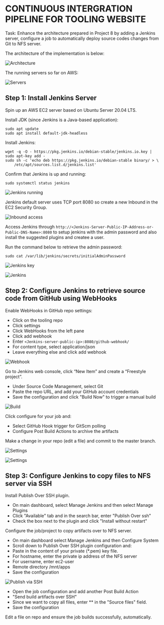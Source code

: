 # CONTINUOUS INTERGRATION PIPELINE FOR TOOLING WEBSITE

Task: Enhance the architecture prepared in Project 8 by adding a Jenkins server, configure a job to automatically deploy source codes changes from Git to NFS server.

The architecture of the implementation is below:

![Architecture](./media/archy.png)

The running servers so far on AWS:

![Servers](./media/servers.png)

## Step 1: Install Jenkins Server

Spin up an AWS EC2 server based on Ubuntu Server 20.04 LTS.

Install JDK (since Jenkins is a Java-based application):

```
sudo apt update
sudo apt install default-jdk-headless
```

Install Jenkins:

```
wget -q -O - https://pkg.jenkins.io/debian-stable/jenkins.io.key | sudo apt-key add -
sudo sh -c 'echo deb https://pkg.jenkins.io/debian-stable binary/ > \
    /etc/apt/sources.list.d/jenkins.list'
```

Confirm that Jenkins is up and running:

```
sudo systemctl status jenkins
```

![Jenkins running](./media/jenkinsup2.png)

Jenkins default server uses TCP port 8080 so create a new Inbound in the EC2 Security Group.


![Inbound access](./media/inboundsg.png)


Access Jenkins through `http://<Jenkins-Server-Public-IP-Address-or-Public-DNS-Name>:8080` to setup jenkins with the admin password and also install the suggested plugins and createe a user.

Run the command below to retrieve the admin password:

```
sudo cat /var/lib/jenkins/secrets/initialAdminPassword
```

![Jenkins key](./media/unlock.png)

![Jenkins](./media/jenkinsup.png)


## Step 2: Configure Jenkins to retrieve source code from GitHub using WebHooks

Enable WebHooks in GitHub repo settings:

- Click on the tooling repo
- Click settings
- Click WebHooks from the left pane
- Click add webhook
- Enter `<Jenkins-server-public-ip>:8080/github-webhook/`
- For content type, select application/json
- Leave everything else and click add webhook


![Webhook](./media/webhook.png)

Go to Jenkins web console, click “New Item” and create a “Freestyle project”.

- Under Source Code Management, select Git
- Paste the repo URL, and add your GitHub account credentials
- Save the configuration and click "Build Now" to trigger a manual build

![Build](./media/build.png)

Click configure for your job and: 

- Select GitHub Hook trigger for GitScm polling
- Configure Post Build Actions to archive the artifacts

Make a change in your repo (edit a file) and commit to the master branch.

![Settings](./media/arti.png)

![Settings](./media/arti2.png)


## Step 3: Configure Jenkins to copy files to NFS server via SSH

Install Publish Over SSH plugin.

- On main dashboard, select Manage Jenkins and then select Manage Plugins
- Click "Available" tab and in the search bar, enter "Publish Over ssh"
- Check the box next to the plugin and click "Install without restart"

Configure the job/project to copy artifacts over to NFS server.

- On main dashboard select Manage Jenkins and then Configure System
- Scroll down to Publish Over SSH plugin configuration and:
- Paste in the content of your private (*.pem) key file.
- For hostname, enter the private ip address of the NFS server
- For username, enter ec2-user
- Remote directory /mnt/apps
- Save the configuration

![Publish via SSH](./media/pubssh.png)


- Open the job configuration and add another Post Build Action
- "Send build artifacts over SSH"
- Since we want to copy all files, enter ** in the "Source files" field.
- Save the configuration

Edit a file on repo and ensure the job builds successfully, automatically.


